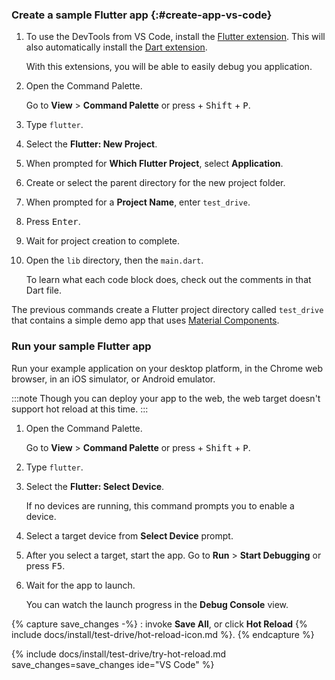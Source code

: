 <div class="tab-pane active" id="vscode" role="tabpanel" aria-labelledby="vscode-tab">

### Create a sample Flutter app {:#create-app-vs-code}

1. To use the DevTools from VS Code, install the [Flutter extension](https://marketplace.visualstudio.com/items?itemName=Dart-Code.flutter).
   This will also automatically install the [Dart extension](https://marketplace.visualstudio.com/items?itemName=Dart-Code.dart-code).

   With this extensions, you will be able to easily debug you application.

2. Open the Command Palette.

   Go to **View** <span aria-label="and then">></span> **Command Palette** or
   press <kbd class="special-key"></kbd> + <kbd>Shift</kbd> + <kbd>P</kbd>.

3. Type `flutter`.

4. Select the **Flutter: New Project**.

5. When prompted for **Which Flutter Project**, select **Application**.

6. Create or select the parent directory for the new project folder.

7. When prompted for a **Project Name**, enter `test_drive`.

8. Press <kbd>Enter</kbd>.

9. Wait for project creation to complete.

10. Open the `lib` directory, then the `main.dart`.

    To learn what each code block does, check out the comments in that Dart file.

The previous commands create a Flutter project directory called `test_drive` that
contains a simple demo app that uses [Material Components][].

### Run your sample Flutter app

Run your example application on your desktop platform, in the Chrome web browser, in an iOS simulator, or
Android emulator.

:::note
Though you can deploy your app to the web,
the web target doesn't support
hot reload at this time.
:::

1. Open the Command Palette.

   Go to **View** <span aria-label="and then">></span> **Command Palette** or
   press <kbd class="special-key"></kbd> + <kbd>Shift</kbd> + <kbd>P</kbd>.

1. Type `flutter`.

1. Select the **Flutter: Select Device**.

   If no devices are running, this command prompts you to enable a device.

1. Select a target device from **Select Device** prompt.

1. After you select a target, start the app.
   Go to **Run** <span aria-label="and then">></span>
   **Start Debugging** or press <kbd>F5</kbd>.

1. Wait for the app to launch.

   You can watch the launch progress in the **Debug Console** view.

{% capture save_changes -%}
: invoke **Save All**, or click **Hot Reload**
{% include docs/install/test-drive/hot-reload-icon.md %}.
{% endcapture %}

{% include docs/install/test-drive/try-hot-reload.md save_changes=save_changes ide="VS Code" %}

[Material Components]: {{site.material}}/components

</div>

<script>
  document.addEventListener("DOMContentLoaded", function() {
    const specialKey = navigator.userAgent.includes('Mac')? 'Command' : 'Control';
    document.querySelectorAll('.special-key').forEach((element)=>element.textContent=specialKey);
  });
</script>
